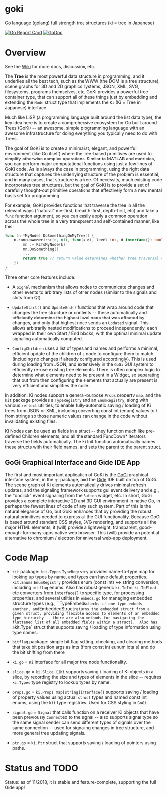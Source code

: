 # goki
Go language (golang) full strength tree structures (ki = tree in Japanese)

[![Go Report Card](https://goreportcard.com/badge/github.com/goki/ki)](https://goreportcard.com/report/github.com/goki/ki)
[![GoDoc](https://godoc.org/github.com/goki/ki?status.svg)](http://godoc.org/github.com/goki/ki)

# Overview

See the [Wiki](https://github.com/goki/ki/wiki) for more docs, discussion, etc.

The **Tree** is the most powerful data structure in programming, and it underlies all the best tech, such as the WWW (the DOM is a tree structure), scene graphs for 3D and 2D graphics systems, JSON, XML, SVG, filesystems, programs themselves, etc.  GoKi provides a powerful tree container type, that can support all of these things just by embedding and extending the `Node` struct type that implements the `Ki` (Ki = Tree in Japanese) interface.

Much like LISP (a programming language built around the list data type), the key idea here is to create a comprehensive ecosystem for Go built around Trees (GoKi) -- an awesome, simple programming language with an awesome infrastructure for doing everything you typically need to do with Trees.

The goal of GoKi is to create a minimalist, elegant, and powerful environment (like Go itself) where the tree-based primitives are used to simplify otherwise complex operations.  Similar to MATLAB and matricies, you can perform major computational functions using just a few lines of GoKi code.  As is always the case in programming, using the right data structure that captures the underlying structure of the problem is essential, and in many cases, that structure is a tree.  Of necessity, much existing code incorporates tree structures, but the goal of GoKi is to provide a set of carefully thought-out primitive operations that effectively form a new mental basis set for programming.

For example, GoKi provides functions that traverse the tree in all the relevant ways ("natural" me-first, breadth-first, depth-first, etc) and take a `func` function argument, so you can easily apply a common operation across the whole tree in a very transparent and self-contained manner, like this:

```go
func (n *MyNode) DoSomethingOnMyTree() {
	n.FuncDownMeFirst(0, nil, func(k Ki, level int, d interface{}) bool {
		mn := KiToMyNode(k)
	    mn.DoSomething()
		...
		return true // return value determines whether tree traversal continues or not
	})
}
```

Three other core features include:

* A `Signal` mechanism that allows nodes to communicate changes and other events to arbitrary lists of other nodes (similar to the signals and slots from Qt).

* `UpdateStart()` and `UpdateEnd()` functions that wrap around code that changes the tree structure or contents -- these automatically and efficiently determine the highest level node that was affected by changes, and only that highest node sends an `Updated` signal.  This allows arbitrarily nested modifications to proceed independently, each wrapped in their own Start / End blocks, with the optimal minimal update signaling automatically computed.

* `ConfigChildren` uses a list of types and names and performs a minimal, efficient update of the children of a node to configure them to match (including no changes if already configured accordingly).  This is used during loading from JSON, and extensively in the `GoGi` GUI system to efficiently re-use existing tree elements.  There is often complex logic to determine what elements need to be present in a Widget, so separating that out from then configuring the elements that actually are present is very efficient and simplifies the code.

In addition, Ki nodes support a general-purpose `Props` property `map`, and the `kit` package provides a `TypeRegistry` and an `EnumRegistry`, along with various `reflect` utilities, to enable fully-automatic saving / loading of Ki trees from JSON or XML, including converting const int (enum) values to / from strings so those numeric values can change in the code without invalidating existing files.

Ki Nodes can be used as fields in a struct -- they function much like pre-defined Children elements, and all the standard FuncDown* iterators traverse the fields automatically.  The Ki Init function automatically names these structs with their field names, and sets the parent to the parent struct.

## GoGi Graphical Interface and Gide IDE App

The first and most important application of GoKi is the [GoGi](https://github.com/goki/gi) graphical interface system, in the `gi` package, and the [Gide](https://github.com/goki/gide) IDE built on top of GoGi.  The scene graph of Ki elements automatically drives minimal refresh updates, and the signaling framework supports gui event delivery and e.g., the "onclick" event signaling from the `Button` widget, etc.  In short, GoGi provides a complete interactive 2D and 3D GUI environment in native Go, in perhaps the fewest lines of code of any such system.  Part of this is the natural elegance of Go, but GoKi enhances that by providing the robust natural primitives needed to express all the GUI functionality.  Because GoGi is based around standard CSS styles, SVG rendering, and supports all the major HTML elements, it (will) provide a lightweight, transparent, good-enough-for-many-apps native web browser.  This (will) provide an potential alternative to chromium / electron for universal web-app deployment. 


# Code Map

* `kit` package: `kit.Types` `TypeRegistry` provides name-to-type map for looking up types by name, and types can have default properties. `kit.Enums` `EnumRegistry` provides enum (const int) <-> string conversion, including `bitflag` enums.  Also has robust generic `ki.ToInt` `ki.ToFloat` etc converters from `interface{}` to specific type, for processing properties, and several utilties in `embeds.go` for managing embedded structure types (e.g., ``TypeEmbeds` checks if one type embeds another, and `EmbeddedStruct` returns the embedded struct from a given struct, providing flexible access to elements of an embedded type hierarchy -- there are also methods for navigating the flattened list of all embedded fields within a struct).  Also has a `kit.Type` struct that supports saving / loading of type information using type names.

* `bitflag` package: simple bit flag setting, checking, and clearing methods that take bit position args as ints (from const int eunum iota's) and do the bit shifting from there

* `ki.go` = `Ki` interface for all major tree node functionality.

* `slice.go` = `ki.Slice []Ki` supports saving / loading of Ki objects in a slice, by recording the size and types of elements in the slice -- requires `ki.Types` type registry to lookup types by name.

* `props.go` = `ki.Props map[string]interface{}` supports saving / loading of property values using actual `struct` types and named const int enums, using the `kit` type registries.  Used for CSS styling in `GoGi`.

* `signal.go` = `Signal` that calls function on a receiver Ki objects that have been previously `Connect`ed to the signal -- also supports signal type so the same signal sender can send different types of signals over the same connection -- used for signaling changes in tree structure, and more general tree updating signals.

* `ptr.go` = `ki.Ptr` struct that supports saving / loading of pointers using paths.

# Status and TODO

Status: as of 11/2018, it is stable and feature-complete, supporting the full Gide app!


